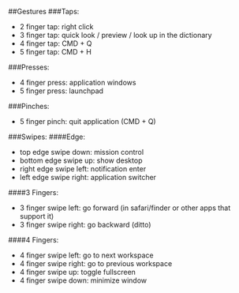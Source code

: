 ##Gestures
###Taps:
* 2 finger tap: right click 
* 3 finger tap: quick look / preview / look up in the dictionary
* 4 finger tap: CMD + Q
* 5 finger tap: CMD + H


###Presses:
* 4 finger press: application windows
* 5 finger press: launchpad

###Pinches:
* 5 finger pinch: quit application (CMD + Q)

###Swipes:
####Edge:
* top edge swipe down: mission control
* bottom edge swipe up: show desktop
* right edge swipe left: notification enter
* left edge swipe right: application switcher

####3 Fingers:
* 3 finger swipe left: go forward (in safari/finder or other apps that support it)
* 3 finger swipe right: go backward (ditto)

####4 Fingers:
* 4 finger swipe left: go to next workspace
* 4 finger swipe right: go to previous workspace
* 4 finger swipe up: toggle fullscreen
* 4 finger swipe down: minimize window


